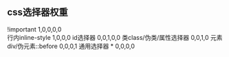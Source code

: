 ## css选择器权重
!important       1,0,0,0,0  
行内inline-style  1,0,0,0
id选择器          0,0,1,0,0
类class/伪类/属性选择器     0,0,1,0
元素div/伪元素::before  0,0,0,1
通用选择器 *       0,0,0,0    